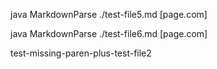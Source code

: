 java MarkdownParse ./test-file5.md
[page.com]

java MarkdownParse ./test-file6.md
[page.com]

test-missing-paren-plus-test-file2